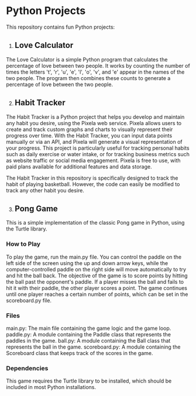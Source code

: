 # Python Projects
This repository contains fun Python projects:

1. ## Love Calculator
The Love Calculator is a simple Python program that calculates the percentage of love between two people. It works by counting the number of times the letters 't', 'r', 'u', 'e', 'l', 'o', 'v', and 'e' appear in the names of the two people. The program then combines these counts to generate a percentage of love between the two people.

2. ## Habit Tracker
The Habit Tracker is a Python project that helps you develop and maintain any habit you desire, using the Pixela web service. Pixela allows users to create and track custom graphs and charts to visually represent their progress over time. With the Habit Tracker, you can input data points manually or via an API, and Pixela will generate a visual representation of your progress. This project is particularly useful for tracking personal habits such as daily exercise or water intake, or for tracking business metrics such as website traffic or social media engagement. Pixela is free to use, with paid plans available for additional features and data storage.

The Habit Tracker in this repository is specifically designed to track the habit of playing basketball. However, the code can easily be modified to track any other habit you desire.

3. ## Pong Game
This is a simple implementation of the classic Pong game in Python, using the Turtle library.

### How to Play
To play the game, run the main.py file. You can control the paddle on the left side of the screen using the up and down arrow keys, while the computer-controlled paddle on the right side will move automatically to try and hit the ball back. The objective of the game is to score points by hitting the ball past the opponent's paddle. If a player misses the ball and fails to hit it with their paddle, the other player scores a point. The game continues until one player reaches a certain number of points, which can be set in the scoreboard.py file.

### Files
main.py: The main file containing the game logic and the game loop.
paddle.py: A module containing the Paddle class that represents the paddles in the game.
ball.py: A module containing the Ball class that represents the ball in the game.
scoreboard.py: A module containing the Scoreboard class that keeps track of the scores in the game.
### Dependencies
This game requires the Turtle library to be installed, which should be included in most Python installations.
